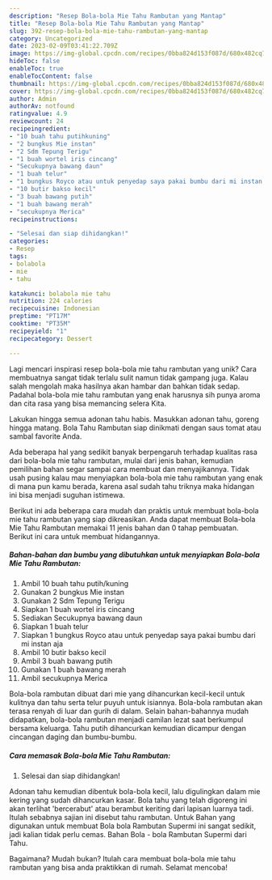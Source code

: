 ```yaml
---
description: "Resep Bola-bola Mie Tahu Rambutan yang Mantap"
title: "Resep Bola-bola Mie Tahu Rambutan yang Mantap"
slug: 392-resep-bola-bola-mie-tahu-rambutan-yang-mantap
category: Uncategorized
date: 2023-02-09T03:41:22.709Z
image: https://img-global.cpcdn.com/recipes/0bba824d153f087d/680x482cq70/bola-bola-mie-tahu-rambutan-foto-resep-utama.jpg
hideToc: false
enableToc: true
enableTocContent: false
thumbnail: https://img-global.cpcdn.com/recipes/0bba824d153f087d/680x482cq70/bola-bola-mie-tahu-rambutan-foto-resep-utama.jpg
cover: https://img-global.cpcdn.com/recipes/0bba824d153f087d/680x482cq70/bola-bola-mie-tahu-rambutan-foto-resep-utama.jpg
author: Admin
authorAv: notfound
ratingvalue: 4.9
reviewcount: 24
recipeingredient:
- "10 buah tahu putihkuning"
- "2 bungkus Mie instan"
- "2 Sdm Tepung Terigu"
- "1 buah wortel iris cincang"
- "Secukupnya bawang daun"
- "1 buah telur"
- "1 bungkus Royco atau untuk penyedap saya pakai bumbu dari mi instan aja"
- "10 butir bakso kecil"
- "3 buah bawang putih"
- "1 buah bawang merah"
- "secukupnya Merica"
recipeinstructions:

- "Selesai dan siap dihidangkan!"
categories:
- Resep
tags:
- bolabola
- mie
- tahu

katakunci: bolabola mie tahu 
nutrition: 224 calories
recipecuisine: Indonesian
preptime: "PT17M"
cooktime: "PT35M"
recipeyield: "1"
recipecategory: Dessert

---
```





Lagi mencari inspirasi resep bola-bola mie tahu rambutan yang unik? Cara membuatnya sangat tidak terlalu sulit namun tidak gampang juga. Kalau salah mengolah maka hasilnya akan hambar dan bahkan tidak sedap. Padahal bola-bola mie tahu rambutan yang enak harusnya sih punya aroma dan cita rasa yang bisa memancing selera Kita.





Lakukan hingga semua adonan tahu habis. Masukkan adonan tahu, goreng hingga matang. Bola Tahu Rambutan siap dinikmati dengan saus tomat atau sambal favorite Anda.

Ada beberapa hal yang sedikit banyak berpengaruh terhadap kualitas rasa dari bola-bola mie tahu rambutan, mulai dari jenis bahan, kemudian pemilihan bahan segar sampai cara membuat dan menyajikannya. Tidak usah pusing kalau mau menyiapkan bola-bola mie tahu rambutan yang enak di mana pun kamu berada, karena asal sudah tahu triknya maka hidangan ini bisa menjadi suguhan istimewa.






Berikut ini ada beberapa cara mudah dan praktis untuk membuat bola-bola mie tahu rambutan yang siap dikreasikan. Anda dapat membuat Bola-bola Mie Tahu Rambutan memakai 11 jenis bahan dan 0 tahap pembuatan. Berikut ini cara untuk membuat hidangannya.

<!--inarticleads1-->

##### Bahan-bahan dan bumbu yang dibutuhkan untuk menyiapkan Bola-bola Mie Tahu Rambutan:

1. Ambil 10 buah tahu putih/kuning
1. Gunakan 2 bungkus Mie instan
1. Gunakan 2 Sdm Tepung Terigu
1. Siapkan 1 buah wortel iris cincang
1. Sediakan Secukupnya bawang daun
1. Siapkan 1 buah telur
1. Siapkan 1 bungkus Royco atau untuk penyedap saya pakai bumbu dari mi instan aja
1. Ambil 10 butir bakso kecil
1. Ambil 3 buah bawang putih
1. Gunakan 1 buah bawang merah
1. Ambil secukupnya Merica


Bola-bola rambutan dibuat dari mie yang dihancurkan kecil-kecil untuk kulitnya dan tahu serta telur puyuh untuk isiannya. Bola-bola rambutan akan terasa renyah di luar dan gurih di dalam. Selain bahan-bahannya mudah didapatkan, bola-bola rambutan menjadi camilan lezat saat berkumpul bersama keluarga. Tahu putih dihancurkan kemudian dicampur dengan cincangan daging dan bumbu-bumbu. 

<!--inarticleads2-->

##### Cara memasak Bola-bola Mie Tahu Rambutan:


1. Selesai dan siap dihidangkan!

Adonan tahu kemudian dibentuk bola-bola kecil, lalu digulingkan dalam mie kering yang sudah dihancurkan kasar. Bola tahu yang telah digoreng ini akan terlihat &#39;bercerabut&#39; atau berambut keriting dari lapisan luarnya tadi. Itulah sebabnya sajian ini disebut tahu rambutan. Untuk Bahan yang digunakan untuk membuat Bola bola Rambutan Supermi ini sangat sedikit, jadi kalian tidak perlu cemas. Bahan Bola - bola Rambutan Supermi dari Tahu. 

Bagaimana? Mudah bukan? Itulah cara membuat bola-bola mie tahu rambutan yang bisa anda praktikkan di rumah. Selamat mencoba!
